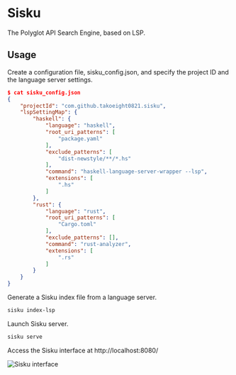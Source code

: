 # Sisku

The Polyglot API Search Engine, based on LSP.

## Usage

Create a configuration file, sisku_config.json, and specify the project ID and the language server settings.

```json
$ cat sisku_config.json
{
	"projectId": "com.github.takoeight0821.sisku",
	"lspSettingMap": {
		"haskell": {
			"language": "haskell",
			"root_uri_patterns": [
				"package.yaml"
			],
			"exclude_patterns": [
				"dist-newstyle/**/*.hs"
			],
			"command": "haskell-language-server-wrapper --lsp",
			"extensions": [
				".hs"
			]
		},
		"rust": {
			"language": "rust",
			"root_uri_patterns": [
				"Cargo.toml"
			],
			"exclude_patterns": [],
			"command": "rust-analyzer",
			"extensions": [
				".rs"
			]
		}
	}
}
```

Generate a Sisku index file from a language server.

```sh
sisku index-lsp
```

Launch Sisku server.

```bash
sisku serve
```
Access the Sisku interface at http://localhost:8080/

![Sisku interface](https://raw.githubusercontent.com/takoeight0821/sisku/master/docs/images/sisku.png "Sisku interface")